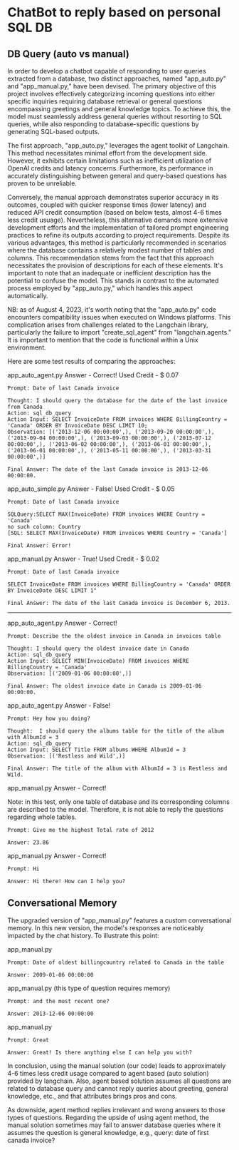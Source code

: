 # ChatBot to reply based on personal SQL DB

## DB Query (auto vs manual)
In order to develop a chatbot capable of responding to user queries extracted from a database, two distinct approaches, named "app_auto.py" and "app_manual.py," have been devised. The primary objective of this project involves effectively categorizing incoming questions into either specific inquiries requiring database retrieval or general questions encompassing greetings and general knowledge topics. To achieve this, the model must seamlessly address general queries without resorting to SQL queries, while also responding to database-specific questions by generating SQL-based outputs.

The first approach, "app_auto.py," leverages the agent toolkit of Langchain. This method necessitates minimal effort from the development side. However, it exhibits certain limitations such as inefficient utilization of OpenAI credits and latency concerns. Furthermore, its performance in accurately distinguishing between general and query-based questions has proven to be unreliable.

Conversely, the manual approach demonstrates superior accuracy in its outcomes, coupled with quicker response times (lower latency) and reduced API credit consumption (based on below tests, almost 4-6 times less credit usuage). Nevertheless, this alternative demands more extensive development efforts and the implementation of tailored prompt engineering practices to refine its outputs according to project requirements. Despite its various advantages, this method is particularly recommended in scenarios where the database contains a relatively modest number of tables and columns. This recommendation stems from the fact that this approach necessitates the provision of descriptions for each of these elements. It's important to note that an inadequate or inefficient description has the potential to confuse the model. This stands in contrast to the automated process employed by "app_auto.py," which handles this aspect automatically.

NB: as of August 4, 2023, it's worth noting that the "app_auto.py" code encounters compatibility issues when executed on Windows platforms. This complication arises from challenges related to the Langchain library, particularly the failure to import "create_sql_agent" from "langchain.agents." It is important to mention that the code is functional within a Unix environment.

Here are some test results of comparing the approaches:

app_auto_agent.py
Answer - Correct!
Used Credit - $ 0.07
```
Prompt: Date of last Canada invoice
```

```
Thought: I should query the database for the date of the last invoice from Canada
Action: sql_db_query
Action Input: SELECT InvoiceDate FROM invoices WHERE BillingCountry = 'Canada' ORDER BY InvoiceDate DESC LIMIT 10;
Observation: [('2013-12-06 00:00:00',), ('2013-09-20 00:00:00',), ('2013-09-04 00:00:00',), ('2013-09-03 00:00:00',), ('2013-07-12 00:00:00',), ('2013-06-02 00:00:00',), ('2013-06-01 00:00:00',), ('2013-06-01 00:00:00',), ('2013-05-11 00:00:00',), ('2013-03-31 00:00:00',)]
```

```
Final Answer: The date of the last Canada invoice is 2013-12-06 00:00:00.
```

app_auto_simple.py
Answer - False!
Used Credit - $ 0.05
```
Prompt: Date of last Canada invoice
```

```
SQLQuery:SELECT MAX(InvoiceDate) FROM invoices WHERE Country = 'Canada'
no such column: Country
[SQL: SELECT MAX(InvoiceDate) FROM invoices WHERE Country = 'Canada']
```

```
Final Answer: Error!
```



app_manual.py
Answer - True!
Used Credit - $ 0.02
```
Prompt: Date of last Canada invoice
```

```
SELECT InvoiceDate FROM invoices WHERE BillingCountry = 'Canada' ORDER BY InvoiceDate DESC LIMIT 1"
```

```
Final Answer: The date of the last Canada invoice is December 6, 2013.
```










---------------------------------------------


app_auto_agent.py
Answer - Correct!
```
Prompt: Describe the the oldest invoice in Canada in invoices table
```

```
Thought: I should query the oldest invoice date in Canada
Action: sql_db_query
Action Input: SELECT MIN(InvoiceDate) FROM invoices WHERE BillingCountry = 'Canada'
Observation: [('2009-01-06 00:00:00',)]
```

```
Final Answer: The oldest invoice date in Canada is 2009-01-06 00:00:00.
```

app_auto_agent.py
Answer - False!
```
Prompt: Hey how you doing?
```

```
Thought:  I should query the albums table for the title of the album with AlbumId = 3
Action: sql_db_query
Action Input: SELECT Title FROM albums WHERE AlbumId = 3
Observation: [('Restless and Wild',)]

```

```
Final Answer: The title of the album with AlbumId = 3 is Restless and Wild.
```



app_manual.py
Answer - Correct!

Note: in this test, only one table of database and its corresponding columns are described to the model. Therefore, it is not able to reply the questions regarding whole tables.
```
Prompt: Give me the highest Total rate of 2012 
```

```
Answer: 23.86
```

app_manual.py
Answer - Correct!
```
Prompt: Hi 
```

```
Answer: Hi there! How can I help you?
```

## Conversational Memory

The upgraded version of "app_manual.py" features a custom conversational memory. In this new version, the model's responses are noticeably impacted by the chat history. To illustrate this point:

app_manual.py
```
Prompt: Date of oldest billingcountry related to Canada in the table
```

```
Answer: 2009-01-06 00:00:00
```

app_manual.py (this type of question requires memory)
```
Prompt: and the most recent one?
```

```
Answer: 2013-12-06 00:00:00
```

app_manual.py
```
Prompt: Great
```

```
Answer: Great! Is there anything else I can help you with?
```

In conclusion, using the manual solution (our code) leads to approximately 4-6 times less credit usage compared to agent based (auto solution) provided by langchain. Also, agent based solution assumes all questions are related to database query and cannot reply queries about greeting, general knowledge, etc., and that attributes brings pros and cons. 

As downside, agent method replies irrelevant and wrong answers to those types of questions. Regarding the upside of using agent method, the manual solution sometimes may fail to answer database queries where it assumes the question is general knowledge, e.g., query: date of first canada invoice?

